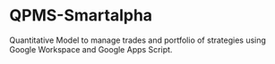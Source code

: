# QPMS-Smartalpha
 Quantitative Model to manage trades and portfolio of strategies using Google Workspace and Google Apps Script.

